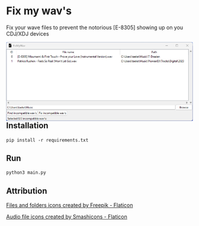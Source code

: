 # Fix my wav's
Fix your wave files to prevent the notorious [E-8305] showing up on you CDJ/XDJ devices 

<img src="doc/screenshot.png" alt="Fix my wav's overview" style="float: left; margin-right: 10px;"/>

## Installation
```
pip install -r requirements.txt
```

## Run
```
python3 main.py
```

## Attribution
<a href="https://www.flaticon.com/free-icons/files-and-folders" title="files and folders icons">Files and folders icons created by Freepik - Flaticon</a>

<a href="https://www.flaticon.com/free-icons/audio-file" title="audio file icons">Audio file icons created by Smashicons - Flaticon</a>